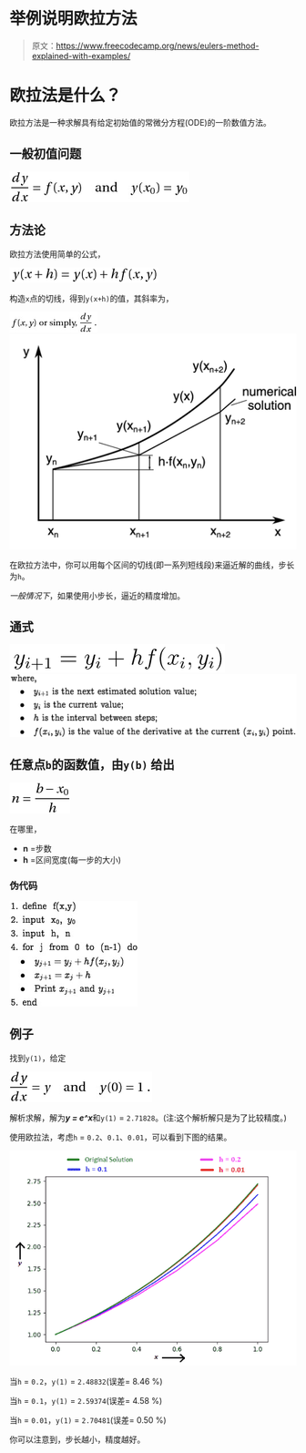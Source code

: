 # 举例说明欧拉方法

> 原文：<https://www.freecodecamp.org/news/eulers-method-explained-with-examples/>

# **欧拉法是什么？**

欧拉方法是一种求解具有给定初始值的常微分方程(ODE)的一阶数值方法。

## **一般初值问题**

![eqn006](img/007631a207a6c4d67d60aac146788122.png)

## **方法论**

欧拉方法使用简单的公式，

![eqn3](img/aaf616bff684074ae1c350029bf08257.png)

构造`x`点的切线，得到`y(x+h)`的值，其斜率为，

![eqn008](img/b0b850a359f86d95a6e5ec1a2a691123.png)![Euler](img/e2198f3d51ef48bac0d6737d641c2ef0.png)

在欧拉方法中，你可以用每个区间的切线(即一系列短线段)来逼近解的曲线，步长为`h`。

*一般情况下*，如果使用小步长，逼近的精度增加。

## **通式**

![eqn7](img/6c8f4b56366cc98cfac928bef0d5f241.png)![eqn_new_2](img/26c5d9e33d1aed8a83f1b1a4e8796b5f.png)

## **任意点`b`的函数值，由`y(b)`** 给出

![eqn6](img/e82f9cdf0e1db1fc1dfb5f23da33a4cb.png)

在哪里，

*   ****n**** =步数
*   ****h**** =区间宽度(每一步的大小)

### **伪代码**

![eqn_new_1](img/3e63fc1eda87d05eb0f5be3c0a891556.png)

## **例子**

找到`y(1)`，给定

![eqn007](img/a9f1ce5f9937bf6af7123717d482d119.png)

解析求解，解为*****y = e^x*****和`y(1)` = `2.71828`。(注:这个解析解只是为了比较精度。)

使用欧拉法，考虑`h` = `0.2`、`0.1`、`0.01`，可以看到下图的结果。

![comparison](img/f24c885c16c3dc8e12e47a674ed2397f.png)

当`h` = `0.2`，`y(1)` = `2.48832`(误差= 8.46 %)

当`h` = `0.1`，`y(1)` = `2.59374`(误差= 4.58 %)

当`h` = `0.01`，`y(1)` = `2.70481`(误差= 0.50 %)

你可以注意到，步长越小，精度越好。